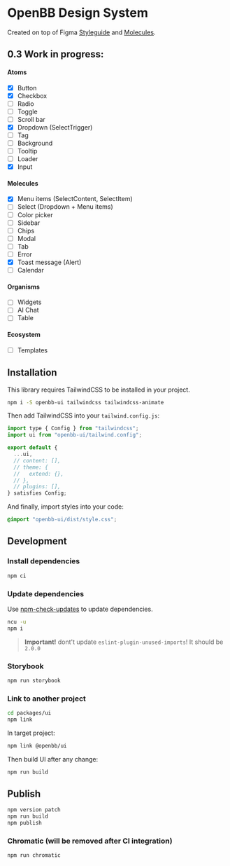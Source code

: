 # OpenBB Design System

Created on top of Figma [Styleguide](https://www.figma.com/file/Gbu811BkBJBtez3ajbr7lw/Styleguide?type=design&node-id=23-26&mode=design&t=ACcxkQNaADUUe1PL-4) and [Molecules](https://www.figma.com/file/zrku7cFZzdFFswOL5snYCj/Components---Molecules?type=design&node-id=1-5186&mode=dev).

## 0.3 Work in progress:

#### Atoms

- [x] Button
- [x] Checkbox
- [ ] Radio
- [ ] Toggle
- [ ] Scroll bar
- [x] Dropdown (SelectTrigger)
- [ ] Tag
- [ ] Background
- [ ] Tooltip
- [ ] Loader
- [x] Input

#### Molecules

- [x] Menu items (SelectContent, SelectItem)
- [ ] Select (Dropdown + Menu items)
- [ ] Color picker
- [ ] Sidebar
- [ ] Chips
- [ ] Modal
- [ ] Tab
- [ ] Error
- [x] Toast message (Alert)
- [ ] Calendar

#### Organisms

- [ ] Widgets
- [ ] AI Chat
- [ ] Table

#### Ecosystem

- [ ] Templates

## Installation

This library requires TailwindCSS to be installed in your project.

```bash
npm i -S openbb-ui tailwindcss tailwindcss-animate
```

Then add TailwindCSS into your `tailwind.config.js`:

```js
import type { Config } from "tailwindcss";
import ui from "openbb-ui/tailwind.config";

export default {
  ...ui,
  // content: [],
  // theme: {
  //   extend: {},
  // },
  // plugins: [],
} satisfies Config;
```

And finally, import styles into your code:

```css
@import "openbb-ui/dist/style.css";
```

## Development

### Install dependencies

```bash
npm ci
```

### Update dependencies

Use [npm-check-updates](https://www.npmjs.com/package/npm-check-updates) to update dependencies.

```bash
ncu -u
npm i
```

> **Important!** dont't update `eslint-plugin-unused-imports`! It should be `2.0.0`

### Storybook

```bash
npm run storybook
```

### Link to another project

```bash
cd packages/ui
npm link
```

In target project:

```bash
npm link @openbb/ui
```

Then build UI after any change:

```bash
npm run build
```

## Publish

```bash
npm version patch
npm run build
npm publish
```

### Chromatic (will be removed after CI integration)

```bash
npm run chromatic
```

